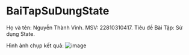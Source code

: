 # BaiTapSuDungState
Họ và tên: Nguyễn Thành Vinh.                     MSV: 22810310417.                      Tiêu đề Bài Tập: Sử dụng State.




Hình ảnh chụp kết quả:
![image](https://github.com/user-attachments/assets/e81ce02a-0f8a-4e42-8f5b-56d09b6669b1)

